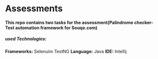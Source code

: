 # Assessments
#### **This repo contains two tasks for the assessment(Palindrome checker-Test automation framework for Souqe.com)**
#####  **used Technologies:**
   **Frameworks:**
Selenuim 
TestNG
**Language:**
Java
**IDE:**
Intellij
